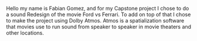 Hello my name is Fabian Gomez, and for my Capstone project I chose to do a sound Redesign of the movie Ford vs Ferrari. To add on top of that I chose to make the project using Dolby Atmos. 
Atmos is a spatialization software that movies use to run sound from speaker to speaker in movie theaters and other locations. 

